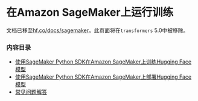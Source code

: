 <!---
版权所有2020 HuggingFace团队。保留所有权利。

根据Apache许可证2.0版（“许可证”）进行许可；
除非符合许可证，否则您不能使用该文件。
您可以在以下网址获取许可证副本

    http://www.apache.org/licenses/LICENSE-2.0

除非适用法律要求或书面同意，否则在许可证下分发的软件是按“原样”基础分发的，
不附带任何明示或暗示的保证或条件。
请参阅许可证了解特定语言的管理权限
以及限制。

⚠️ 请注意，此文件是Markdown格式，但包含我们的文档构建器（类似于MDX）的特定语法，
可能在Markdown查看器中无法正确呈现。

-->

# 在Amazon SageMaker上运行训练

文档已移至[hf.co/docs/sagemaker](https://huggingface.co/docs/sagemaker)。此页面将在`transformers` 5.0中被移除。

### 内容目录

- [使用SageMaker Python SDK在Amazon SageMaker上训练Hugging Face模型](https://huggingface.co/docs/sagemaker/train)
- [使用SageMaker Python SDK在Amazon SageMaker上部署Hugging Face模型](https://huggingface.co/docs/sagemaker/inference)
- [常见问题解答](https://huggingface.co/docs/sagemaker/faq)
